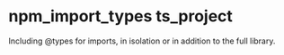 # npm_import_types ts_project

Including @types for imports, in isolation or in addition to the full library.
